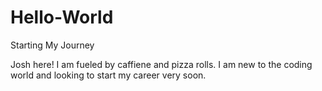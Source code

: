 # Hello-World
Starting My Journey 

Josh here! I am fueled by caffiene and pizza rolls. I am new to the coding world and looking to start my career very soon.
